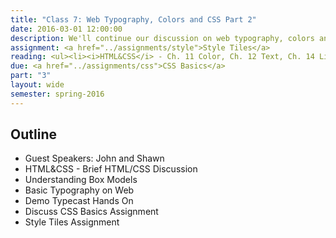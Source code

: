 ```yaml
---
title: "Class 7: Web Typography, Colors and CSS Part 2"
date: 2016-03-01 12:00:00
description: We'll continue our discussion on web typography, colors and styles.  We'll also do a hands-on CSS exercise in class using CodePen.  In class, I'll have you <a href="/class/survey/">take the mid-semester survey.</a>  <i>Special Guest -  Tyler Clark, Hitchcock Fleming & Associates and Guest</i>
assignment: <a href="../assignments/style">Style Tiles</a>
reading: <ul><li><i>HTML&CSS</i> - Ch. 11 Color, Ch. 12 Text, Ch. 14 Lists Tables & Forms</li><li><a href="http://alistapart.com/article/how-we-read">How We Read by Jason Santa Maria</a></li><li><a href="http://www.smashingmagazine.com/2014/09/balancing-line-length-font-size-responsive-web-design/">Size Matters - Balancing Line Length and Font Size in Responsive Web Design</a></li></ul>
due: <a href="../assignments/css">CSS Basics</a>
part: "3"
layout: wide
semester: spring-2016
---
```


## Outline

* Guest Speakers: John and Shawn
* HTML&CSS - Brief HTML/CSS Discussion
* Understanding Box Models
* Basic Typography on Web
* Demo Typecast Hands On
* Discuss CSS Basics Assignment
* Style Tiles Assignment